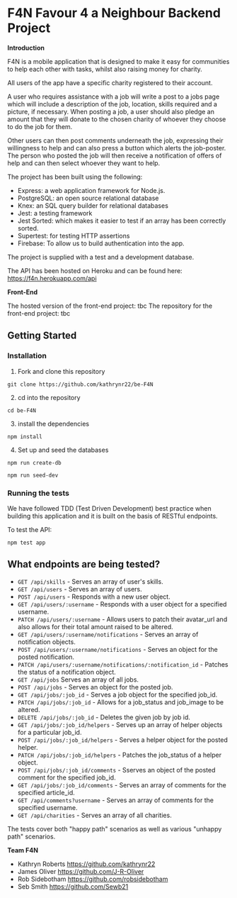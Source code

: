 # F4N Favour 4 a Neighbour Backend Project

**Introduction**

F4N is a mobile application that is designed to make it easy for communities to help each other with tasks, whilst also raising money for charity.

All users of the app have a specific charity registered to their account.

A user who requires assistance with a job will write a post to a jobs page which will include a description of the job, location, skills required and a picture, if necessary. When posting a job, a user should also pledge an amount that they will donate to the chosen charity of whoever they choose to do the job for them.

Other users can then post comments underneath the job, expressing their willingness to help and can also press a button which alerts the job-poster. The person who posted the job will then receive a notification of offers of help and can then select whoever they want to help.

The project has been built using the following:

- Express: a web application framework for Node.js.
- PostgreSQL: an open source relational database
- Knex: an SQL query builder for relational databases
- Jest: a testing framework
- Jest Sorted: which makes it easier to test if an array has been correctly sorted.
- Supertest: for testing HTTP assertions
- Firebase: To allow us to build authentication into the app.

The project is supplied with a test and a development database.

The API has been hosted on Heroku and can be found here: https://f4n.herokuapp.com/api

**Front-End**

The hosted version of the front-end project: tbc
The repository for the front-end project: tbc

## Getting Started

### **Installation**

1. Fork and clone this repository

`git clone https://github.com/kathrynr22/be-F4N`

2. cd into the repository

`cd be-F4N`

3. install the dependencies

`npm install`

4. Set up and seed the databases

`npm run create-db`

`npm run seed-dev`

### Running the tests

We have followed TDD (Test Driven Development) best practice when building this application and it is built on the basis of RESTful endpoints.

To test the API:

`npm test app`

## What endpoints are being tested?

- `GET /api/skills` - Serves an array of user's skills.
- `GET /api/users` - Serves an array of users.
- `POST /api/users` - Responds with a new user object.
- `GET /api/users/:username` - Responds with a user object for a specified username.
- `PATCH /api/users/:username` - Allows users to patch their avatar_url and also allows for their total amount raised to be altered.
- `GET /api/users/:username/notifications` - Serves an array of notification objects.
- `POST /api/users/:username/notifications` - Serves an object for the posted notification.
- `PATCH /api/users/:username/notifications/:notification_id` - Patches the status of a notification object.
- `GET /api/jobs` Serves an array of all jobs.
- `POST /api/jobs` - Serves an object for the posted job.
- `GET /api/jobs/:job_id` - Serves a job object for the specified job_id.
- `PATCH /api/jobs/:job_id` - Allows for a job_status and job_image to be altered.
- `DELETE /api/jobs/:job_id` - Deletes the given job by job id.
- `GET /api/jobs/:job_id/helpers` - Serves up an array of helper objects for a particular job_id.
- `POST /api/jobs/:job_id/helpers` - Serves a helper object for the posted helper.
- `PATCH /api/jobs/:job_id/helpers` - Patches the job_status of a helper object.
- `POST /api/jobs/:job_id/comments` - Sserves an object of the posted comment for the specified job_id.
- `GET /api/jobs/:job_id/comments` - Serves an array of comments for the specified article_id.
- `GET /api/comments?username` - Serves an array of comments for the specified username.
- `GET /api/charities` - Serves an array of all charities.

The tests cover both "happy path" scenarios as well as various "unhappy path" scenarios.

**Team F4N**

- Kathryn Roberts https://github.com/kathrynr22
- James Oliver https://github.com/J-R-Oliver
- Rob Sidebotham https://github.com/robsidebotham
- Seb Smith https://github.com/Sewb21
